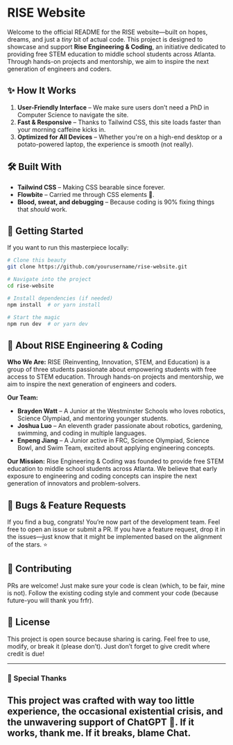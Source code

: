 # RISE Website

Welcome to the official README for the RISE website—built on hopes, dreams, and just a *tiny* bit of actual code. This project is designed to showcase and support **Rise Engineering & Coding**, an initiative dedicated to providing free STEM education to middle school students across Atlanta. Through hands-on projects and mentorship, we aim to inspire the next generation of engineers and coders.

## ✨ How It Works

1. **User-Friendly Interface** – We make sure users don’t need a PhD in Computer Science to navigate the site. 
2. **Fast & Responsive** – Thanks to Tailwind CSS, this site loads faster than your morning caffeine kicks in.
3. **Optimized for All Devices** – Whether you're on a high-end desktop or a potato-powered laptop, the experience is smooth (not really).

## 🛠️ Built With

- **Tailwind CSS** – Making CSS bearable since forever.
- **Flowbite** – Carried me through CSS elements 🙏.
- **Blood, sweat, and debugging** – Because coding is 90% fixing things that *should* work.

## 🚀 Getting Started

If you want to run this masterpiece locally:

```bash
# Clone this beauty
git clone https://github.com/yourusername/rise-website.git

# Navigate into the project
cd rise-website

# Install dependencies (if needed)
npm install  # or yarn install

# Start the magic
npm run dev  # or yarn dev
```

## 📢 About RISE Engineering & Coding

**Who We Are:**
RISE (Reinventing, Innovation, STEM, and Education) is a group of three students passionate about empowering students with free access to STEM education. Through hands-on projects and mentorship, we aim to inspire the next generation of engineers and coders.

**Our Team:**
- **Brayden Watt** – A Junior at the Westminster Schools who loves robotics, Science Olympiad, and mentoring younger students.
- **Joshua Luo** – An eleventh grader passionate about robotics, gardening, swimming, and coding in multiple languages.
- **Enpeng Jiang** – A Junior active in FRC, Science Olympiad, Science Bowl, and Swim Team, excited about applying engineering concepts.

**Our Mission:**
Rise Engineering & Coding was founded to provide free STEM education to middle school students across Atlanta. We believe that early exposure to engineering and coding concepts can inspire the next generation of innovators and problem-solvers.

## 🐛 Bugs & Feature Requests

If you find a bug, congrats! You’re now part of the development team. Feel free to open an issue or submit a PR. If you have a feature request, drop it in the issues—just know that it might be implemented based on the alignment of the stars. ⭐

## 🎉 Contributing

PRs are welcome! Just make sure your code is clean (which, to be fair, mine is not). Follow the existing coding style and comment your code (because future-you will thank you frfr).

## 📜 License

This project is open source because sharing is caring. Feel free to use, modify, or break it (please don’t). Just don’t forget to give credit where credit is due!

---

### 🚀 Special Thanks
This project was crafted with way too little experience, the occasional existential crisis, and the unwavering support of ChatGPT 🐐. If it works, thank me. If it breaks, blame Chat.
---
